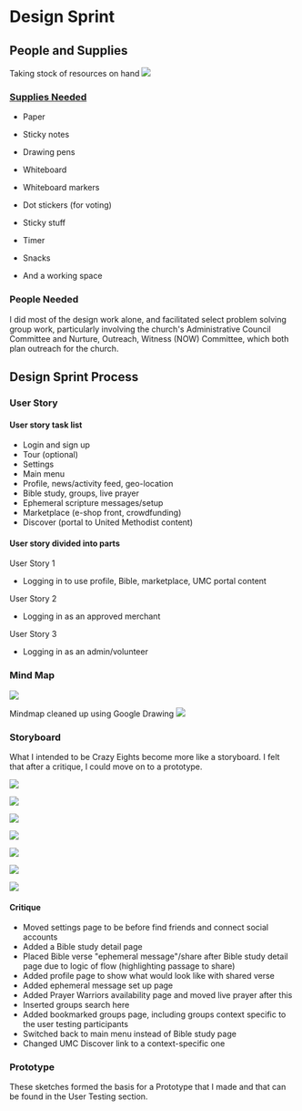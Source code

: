 # Design Sprint

## People and Supplies

Taking stock of resources on hand
![](images/supply-cabinet.jpg)

### [Supplies Needed](http://amzn.com/lm/RS9AYY6BTLDCM)

* Paper
* Sticky notes
* Drawing pens 
* Whiteboard
* Whiteboard markers
* Dot stickers (for voting)
* Sticky stuff
* Timer 
* Snacks 

* And a working space

### People Needed

I did most of the design work alone, and facilitated select problem solving group work, particularly involving the church's Administrative Council Committee and Nurture, Outreach, Witness (NOW) Committee, which both plan outreach for the church. 

## Design Sprint Process

### User Story

#### User story task list

* Login and sign up
* Tour (optional)
* Settings
* Main menu
* Profile, news/activity feed, geo-location
* Bible study, groups, live prayer
* Ephemeral scripture messages/setup
* Marketplace (e-shop front, crowdfunding)
* Discover (portal to United Methodist content)

#### User story divided into parts

User Story 1
* Logging in to use profile, Bible, marketplace, UMC portal content

User Story 2
* Logging in as an approved merchant

User Story 3
* Logging in as an admin/volunteer

### Mind Map

![](images/mindmap.jpg)

Mindmap cleaned up using Google Drawing
![](images/mindmap-cleaned-up.jpg)

### Storyboard
What I intended to be Crazy Eights become more like a storyboard. I felt that after a critique, I could move on to a prototype. 

![](images/crazy-eights-1.jpg)

![](images/crazy-eights-2.jpg)

![](images/crazy-eights-3.jpg)

![](images/crazy-eights-4.jpg)

![](images/crazy-eights-5.jpg)

![](images/crazy-eights-6.jpg)

![](images/crazy-eights-7.jpg)

#### Critique
* Moved settings page to be before find friends and connect social accounts
* Added a Bible study detail page
* Placed Bible verse "ephemeral message"/share after Bible study detail page due to logic of flow (highlighting passage to share)
* Added profile page to show what would look like with shared verse
* Added ephemeral message set up page
* Added Prayer Warriors availability page and moved live prayer after this
* Inserted groups search here
* Added bookmarked groups page, including groups context specific to the user testing participants
* Switched back to main menu instead of Bible study page
* Changed UMC Discover link to a context-specific one

### Prototype

These sketches formed the basis for a Prototype that I made and that can be found in the User Testing section. 
